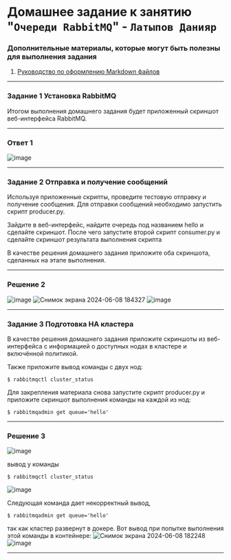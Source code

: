 # Домашнее задание к занятию "`Очереди RabbitMQ`" - `Латыпов Данияр`

   
### Дополнительные материалы, которые могут быть полезны для выполнения задания

1. [Руководство по оформлению Markdown файлов](https://gist.github.com/Jekins/2bf2d0638163f1294637#Code)

---

### Задание 1 Установка RabbitMQ

Итогом выполнения домашнего задания будет приложенный скриншот веб-интерфейса RabbitMQ.

---

### Ответ 1

![image](https://github.com/ka3-14bara/11-04-sdb/assets/142439642/2b54b6f0-55e8-4bbc-8f47-b4d48f3f20b5)


---

### Задание 2 Отправка и получение сообщений

Используя приложенные скрипты, проведите тестовую отправку и получение сообщения. Для отправки сообщений необходимо запустить скрипт producer.py.

Зайдите в веб-интерфейс, найдите очередь под названием hello и сделайте скриншот. После чего запустите второй скрипт consumer.py и сделайте скриншот результата выполнения скрипта

В качестве решения домашнего задания приложите оба скриншота, сделанных на этапе выполнения.

---
### Решение 2

![image](https://github.com/ka3-14bara/11-04-sdb/assets/142439642/fcbe92ac-6e7a-47f3-8d72-67a7892b2b37)
![Снимок экрана 2024-06-08 184327](https://github.com/ka3-14bara/11-04-sdb/assets/142439642/a95297b3-f8c4-435b-a89b-1708fba230fe)
![image](https://github.com/ka3-14bara/11-04-sdb/assets/142439642/2576e199-0d70-4691-a2cc-2f3724e09814)

---

### Задание 3 Подготовка HA кластера

В качестве решения домашнего задания приложите скриншоты из веб-интерфейса с информацией о доступных нодах в кластере и включённой политикой.

Также приложите вывод команды с двух нод:
```
$ rabbitmqctl cluster_status
```
Для закрепления материала снова запустите скрипт producer.py и приложите скриншот выполнения команды на каждой из нод:

```
$ rabbitmqadmin get queue='hello'
```

---

### Решение 3

![image](https://github.com/ka3-14bara/11-04-sdb/assets/142439642/21deb925-96df-4b85-8eb1-427eb88bcd5e)

вывод у команды
```
$ rabbitmqctl cluster_status
```
![image](https://github.com/ka3-14bara/11-04-sdb/assets/142439642/d73b5228-11d0-4e52-b0c1-a2a3c1be9ba7)

Следующая команда дает некорректный вывод,
```
$ rabbitmqadmin get queue='hello'
```
так как кластер развернут в докере. Вот вывод при попытке выполнения этой команды в контейнере:
![Снимок экрана 2024-06-08 182248](https://github.com/ka3-14bara/11-04-sdb/assets/142439642/cdc5ff04-df69-4049-bfcf-f7bdf18270e9)
![image](https://github.com/ka3-14bara/11-04-sdb/assets/142439642/0d2b9508-dd35-49fc-a538-689d804a46f2)

---
